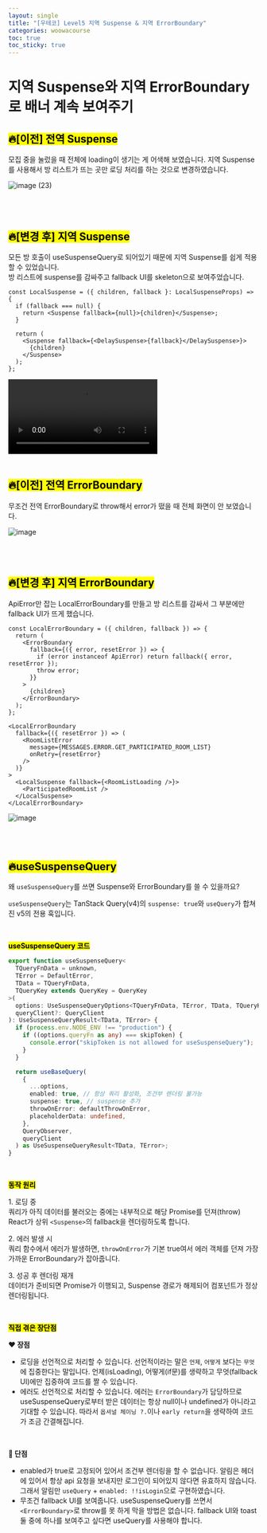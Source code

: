 ```yaml
---
layout: single
title: "[우테코] Level5 지역 Suspense & 지역 ErrorBoundary"
categories: woowacourse
toc: true
toc_sticky: true
---
```


# 지역 Suspense와 지역 ErrorBoundary로 배너 계속 보여주기

## <mark class="pink">🔥[이전] 전역 Suspense</mark>

모집 중을 눌렀을 때 전체에 loading이 생기는 게 어색해 보였습니다. 지역 Suspense를 사용해서 방 리스트가 뜨는 곳만 로딩 처리를 하는 것으로 변경하였습니다.

![image (23)](https://github.com/user-attachments/assets/ea2bca2b-867e-4b65-a9b0-82014a9ff618)

<br>
<br>

## <mark class="pink">🔥[변경 후] 지역 Suspense</mark>

모든 방 호출이 useSuspenseQuery로 되어있기 때문에 지역 Suspense를 쉽게 적용할 수 있었습니다.  
방 리스트에 suspense를 감싸주고 fallback UI를 skeleton으로 보여주었습니다.

```tsx
const LocalSuspense = ({ children, fallback }: LocalSuspenseProps) => {
  if (fallback === null) {
    return <Suspense fallback={null}>{children}</Suspense>;
  }

  return (
    <Suspense fallback={<DelaySuspense>{fallback}</DelaySuspense>}>
      {children}
    </Suspense>
  );
};
```

<video controls>
  <source src="https://github.com/user-attachments/assets/b0e0d7ec-55d9-413b-82b0-059a602f9441" type="video/mp4">
</video>

<br>
<br>

## <mark class="pink">🔥[이전] 전역 ErrorBoundary</mark>

무조건 전역 ErrorBoundary로 throw해서 error가 떴을 때 전체 화면이 안 보였습니다.

![image](https://github.com/user-attachments/assets/14fea589-e1a2-4d39-a744-4420d8120ddc)

<br>
<br>

## <mark class="pink">🔥[변경 후] 지역 ErrorBoundary</mark>

ApiError만 잡는 LocalErrorBoundary를 만들고 방 리스트를 감싸서 그 부분에만 fallback UI가 뜨게 했습니다.

```tsx
const LocalErrorBoundary = ({ children, fallback }) => {
  return (
    <ErrorBoundary
      fallback={({ error, resetError }) => {
        if (error instanceof ApiError) return fallback({ error, resetError });
        throw error;
      }}
    >
      {children}
    </ErrorBoundary>
  );
};
```

```tsx
<LocalErrorBoundary
  fallback={({ resetError }) => (
    <RoomListError
      message={MESSAGES.ERROR.GET_PARTICIPATED_ROOM_LIST}
      onRetry={resetError}
    />
  )}
>
  <LocalSuspense fallback={<RoomListLoading />}>
    <ParticipatedRoomList />
  </LocalSuspense>
</LocalErrorBoundary>
```

![image](https://github.com/user-attachments/assets/32ff6313-3057-4c6d-a5d6-81ca0de81d4f)

<br>
<br>

## <mark class="pink">🔥useSuspenseQuery</mark>

왜 `useSuspenseQuery`를 쓰면 Suspense와 ErrorBoundary를 쓸 수 있을까요?

`useSuspenseQuery`는 TanStack Query(v4)의 `suspense: true`와 `useQuery`가 합쳐진 v5의 전용 훅입니다.

<br>

**<mark class="yellow">useSuspenseQuery 코드</mark>**

```ts
export function useSuspenseQuery<
  TQueryFnData = unknown,
  TError = DefaultError,
  TData = TQueryFnData,
  TQueryKey extends QueryKey = QueryKey
>(
  options: UseSuspenseQueryOptions<TQueryFnData, TError, TData, TQueryKey>,
  queryClient?: QueryClient
): UseSuspenseQueryResult<TData, TError> {
  if (process.env.NODE_ENV !== "production") {
    if ((options.queryFn as any) === skipToken) {
      console.error("skipToken is not allowed for useSuspenseQuery");
    }
  }

  return useBaseQuery(
    {
      ...options,
      enabled: true, // 항상 쿼리 활성화, 조건부 렌더링 불가능
      suspense: true, // suspense 추가
      throwOnError: defaultThrowOnError,
      placeholderData: undefined,
    },
    QueryObserver,
    queryClient
  ) as UseSuspenseQueryResult<TData, TError>;
}
```

<br>

**<mark class="yellow">동작 원리</mark>**

1\. 로딩 중  
쿼리가 아직 데이터를 불러오는 중에는 내부적으로 해당 Promise를 던져(throw) React가 상위 `<Suspense>`의 fallback을 렌더링하도록 합니다.

2\. 에러 발생 시  
쿼리 함수에서 에러가 발생하면, `throwOnError`가 기본 true여서 에러 객체를 던져 가장 가까운 ErrorBoundary가 잡아줍니다.

3\. 성공 후 렌더링 재개  
데이터가 준비되면 Promise가 이행되고, Suspense 경로가 해제되어 컴포넌트가 정상 렌더링됩니다.

<br>

**<mark class="yellow">직접 겪은 장단점</mark>**

**❤ 장점**

- 로딩을 선언적으로 처리할 수 있습니다. 선언적이라는 말은 `언제`, `어떻게` 보다는 `무엇`에 집중한다는 말입니다. 언제(isLoading), 어떻게(if문)를 생략하고 무엇(fallback UI)에만 집중하여 코드를 짤 수 있습니다.
- 에러도 선언적으로 처리할 수 있습니다. 에러는 `ErrorBoundary`가 담당하므로 useSuspenseQuery로부터 받은 데이터는 항상 null이나 undefined가 아니라고 기대할 수 있습니다. 따라서 `옵셔널 체이닝 ?.`이나 `early return`을 생략하여 코드가 조금 간결해집니다.

<br>

**🤔 단점**

- enabled가 true로 고정되어 있어서 조건부 렌더링을 할 수 없습니다. 알림은 헤더에 있어서 항상 api 요청을 보내지만 로그인이 되어있지 않다면 유효하지 않습니다. 그래서 알림만 `useQuery` + `enabled: !!isLogin`으로 구현하였습니다.
- 무조건 fallback UI를 보여줍니다. useSuspenseQuery를 쓰면서 `<ErrorBoundary>`로 throw를 못 하게 막을 방법은 없습니다. fallback UI와 toast 둘 중에 하나를 보여주고 싶다면 useQuery를 사용해야 합니다.
